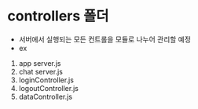 # controllers 폴더
- 서버에서 실행되는 모든 컨트롤을 모듈로 나누어 관리할 예정
- ex  
1. app server.js
2. chat server.js
3. loginController.js
4. logoutController.js
5. dataController.js